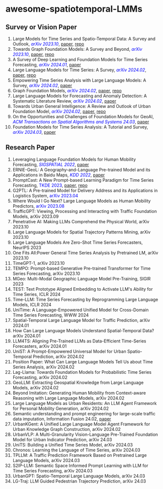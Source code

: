 # awesome-spatiotemporal-LMMs
## Survey or Vision Paper

1. Large Models for Time Series and Spatio-Temporal Data: A Survey and Outlook, <font color=Blue>*arXiv 2023.10*</font>, [paper](https://arxiv.org/pdf/2310.10196.pdf), [repo](https://github.com/qingsongedu/Awesome-TimeSeries-SpatioTemporal-LM-LLM)
2. Towards Graph Foundation Models: A Survey and Beyond, <font color=Blue>*arXiv 2023.10*</font>, [paper](https://arxiv.org/pdf/2310.11829.pdf), [repo](https://github.com/BUPT-GAMMA/GFMPapers)
3. A Survey of Deep Learning and Foundation Models for Time Series Forecasting, <font color=Blue>*arXiv 2024.01*</font>, [paper](https://arxiv.org/abs/2401.13912)
4. Large Language Models for Time Series: A Survey, <font color=Blue>*arXiv 2024.02*</font>, [paper](https://arxiv.org/abs/2402.01801), [repo](https://github.com/xiyuanzh/awesome-llm-time-series)
5. Empowering Time Series Analysis with Large Language Models: A Survey, <font color=Blue>*arXiv 2024.02*</font>, [paper](https://arxiv.org/abs/2402.03182)
6. Graph Foundation Models, <font color=Blue>*arXiv 2024.02*</font>, [paper](https://arxiv.org/abs/2402.02216), [repo](https://github.com/CurryTang/Towards-Graph-Foundation-Models-New-perspective-)
7. Large Language Models for Forecasting and Anomaly Detection: A Systematic Literature Review, <font color=Blue>*arXiv 2024.02*</font>, [paper](https://arxiv.org/abs/2402.10350)
8. Towards Urban General Intelligence: A Review and Outlook of Urban Foundation Model, <font color=Blue>*arXiv 2024.02*</font>, [paper](https://arxiv.org/abs/2402.01749), [repo](https://github.com/usail-hkust/Awesome-Urban-Foundation-Models)
9. On the Opportunities and Challenges of Foundation Models for GeoAI, <font color=Blue>*ACM Transactions on Spatial Algorithms and Systems 24.03*</font>, [paper](https://dl.acm.org/doi/10.1145/3653070)
10. Foundation Models for Time Series Analysis: A Tutorial and Survey, <font color=Blue>*arXiv 2024.03*</font>, [paper](https://arxiv.org/abs/2403.14735)

## Research Paper

1. Leveraging Language Foundation Models for Human Mobility Forecasting, <font color=Blue>*SIGSPATIAL 2022*</font>, [paper](https://dl.acm.org/doi/abs/10.1145/3557915.3561026)
2. ERNIE-GeoL: A Geography-and-Language Pre-trained Model and its Applications in Baidu Maps, <font color=Blue>*KDD 2022*</font>, [paper](https://dl.acm.org/doi/10.1145/3534678.3539021)
3. PromptCast: A New Prompt-based Learning Paradigm for Time Series Forecasting, <font color=Blue>TKDE 2023</font>, [paper](https://www.computer.org/csdl/journal/tk/5555/01/10356715/1SQHrJbvx0A), [repo](https://github.com/HaoUNSW/PISA)
4. G2PTL: A Pre-trained Model for Delivery Address and its Applications in Logistics System, <font color=Blue>arXiv 2023.04</font>
5. Where Would I Go Next? Large Language Models as Human Mobility Predictors, <font color=Blue>arXiv 2023.08</font>
6. TrafficGPT: Viewing, Processing and Interacting with Traffic Foundation Models, arXiv 2023.09
7. Penetrative AI: Making LLMs Comprehend the Physical World, arXiv 2023.10
8. Large Language Models for Spatial Trajectory Patterns Mining, arXiv 2023.10
9. Large Language Models Are Zero-Shot Time Series Forecasters, NeurIPS 2023
10. One Fits All:Power General Time Series Analysis by Pretrained LM, arXiv 2023.10
11. TimeGPT-1, arXiv 2023.10
12. TEMPO: Prompt-based Generative Pre-trained Transformer for Time Series Forecasting, arXiv 2023.10
13. MGeo: Multi-Modal Geographic Language Model Pre-Training, SIGIR 2023
14. TEST: Text Prototype Aligned Embedding to Activate LLM's Ability for Time Series, ICLR 2024
15. Time-LLM: Time Series Forecasting by Reprogramming Large Language Models, ICLR 2024
16. UniTime: A Language-Empowered Unified Model for Cross-Domain Time Series Forecasting, WWW 2024
17. Spatial-Temporal Large Language Model for Traffic Prediction, arXiv 2024.01
18. How Can Large Language Models Understand Spatial-Temporal Data? arXiv 2024.01
19. LLM4TS: Aligning Pre-Trained LLMs as Data-Efficient Time-Series Forecasters, arXiv 2024.01
20. UniST: A Prompt-Empowered Universal Model for Urban Spatio-Temporal Prediction, arXiv 2024.02
21. Position Paper: What Can Large Language Models Tell Us about Time Series Analysis, arXiv 2024.02
22. Lag-Llama: Towards Foundation Models for Probabilistic Time Series Forecasting, arXiv 2024.02
23. GeoLLM: Extracting Geospatial Knowledge from Large Language Models, arXiv 2024.02
24. Beyond Imitation: Generating Human Mobility from Context-aware Reasoning with Large Language Models, arXiv 2024.02
25. Large Language Models as Urban Residents: An LLM Agent Framework for Personal Mobility Generation, arXiv 2024.02
26. Semantic understanding and prompt engineering for large-scale traffic data imputation, Information Fusion 24.02, [paper](https://www.sciencedirect.com/science/article/pii/S1566253523003548)
27. UrbanKGent: A Unified Large Language Model Agent Framework for Urban Knowledge Graph Construction, arXiv 2024.02
28. UrbanVLP: A Multi-Granularity Vision-Language Pre-Trained Foundation Model for Urban Indicator Prediction, arXiv 24.03
29. UniTS: Building a Unified Time Series Model, arXiv 2024.03
30. Chronos: Learning the Language of Time Series, arXiv 2024.03
31. TPLLM: A Traffic Prediction Framework Based on Pretrained Large Language Models, arXiv 2024.03
32. S2IP-LLM: Semantic Space Informed Prompt Learning with LLM for Time Series Forecasting, arXiv 2024.03
33. UrbanGPT: Spatio-Temporal Large Language Models, arXiv 24.03
34. LG-Traj: LLM Guided Pedestrian Trajectory Prediction, arXiv 24.03
